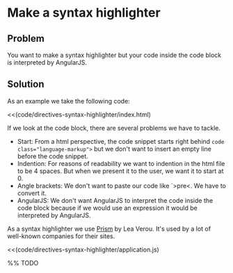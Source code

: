 # Make a syntax highlighter

## Problem

You want to make a syntax highlighter but your code inside the code block is interpreted by AngularJS.


## Solution

As an example we take the following code:

<<(code/directives-syntax-highlighter/index.html)

If we look at the code block, there are several problems we have to tackle.

* Start: From a html perspective, the code snippet starts right behind `code class="language-markup">` but we don't
want to insert an empty line before the code snippet.
* Indention: For reasons of readability we want to indention in the html file to be 4 spaces. But when we present it
to the user, we want it to start at 0.
* Angle brackets: We don't want to paste our code like `&gt;pre&lt;. We have to convert it.
* AngularJS: We don't want AngularJS to interpret the code inside the code block because if we would use an
expression it would be interpreted by AngularJS.

As a syntax highlighter we use [Prism](http://prismjs.com) by Lea Verou. It's used by a lot of well-known companies
for their sites.

<<(code/directives-syntax-highlighter/application.js)


%% TODO